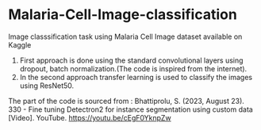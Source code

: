 # Malaria-Cell-Image-classification
Image classsification task using Malaria Cell Image dataset available on Kaggle

1. First approach is done using the standard convolutional layers using dropout, batch normalization.(The code is inspired from the internet).
2. In the second approach transfer learning is used to classify the images using ResNet50.

The part of the code is sourced from : Bhattiprolu, S. (2023, August 23). 330 - Fine tuning Detectron2 for instance segmentation using custom data [Video]. YouTube. https://youtu.be/cEgF0YknpZw
